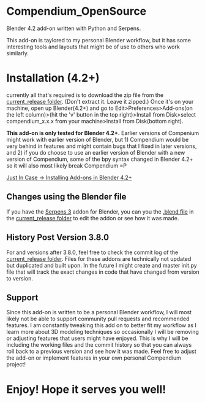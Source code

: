 # Compendium_OpenSource
Blender 4.2 add-on written with Python and Serpens.

This add-on is taylored to my personal Blender workflow, but it has some interesting tools and layouts that might be of use to others who work similarly.

# Installation (4.2+)
currently all that's required is to download the zip file from the [current_release folder](https://github.com/jbikeler/Compendium_OpenSource/tree/main/current_release). (Don't extract it. Leave it zipped.) Once it's on your machine, open up Blender(4.2+) and go to Edit>Preferences>Add-ons(on the left column)>(hit the 'v' button in the top right)>Install from Disk>select compendium_x.x.x from your machine>Install from Disk(bottom right).

**This add-on is only tested for Blender 4.2+.** Earlier versions of Compenium might work with earlier version of Blender, but 1) Compendium would be very behind in features and might contain bugs that I fixed in later versions, and 2) if you do choose to use an earlier version of Blender with a new version of Compendium, some of the bpy syntax changed in Blender 4.2+ so it will also most likely break Compendium =P

[Just In Case -> Installing Add-ons in Blender 4.2+](https://docs.blender.org/manual/en/latest/editors/preferences/addons.html)


## Changes using the Blender file
If you have the [Serpens 3](https://blendermarket.com/products/serpens?search_id=33250934) addon for Blender, you can you the [.blend file](https://github.com/jbikeler/Compendium_OpenSource/blob/main/current_release/Compendium3_4.2_101124.blend) in the [current_release folder](https://github.com/jbikeler/Compendium_OpenSource/tree/main/current_release) to edit the addon or see how it was made.

## History Post Version 3.8.0
For and versions after 3.8.0, feel free to check the commit log of the [current_release folder](https://github.com/jbikeler/Compendium_OpenSource/tree/main/current_release). Files for these addons are technically not updated but duplicated and built upon. In the future I might create and master init.py file that will track the exact changes in code that have changed from version to version.

## Support
Since this add-on is written to be a personal Blender workflow, I will most likely not be able to support community pull requests and recommended features. I am constantly tweaking this add on to better fit my workflow as I learn more about 3D modeling techniques so occasionally I will be removing or adjusting features that users might have enjoyed. This is why I will be including the working files and the commit history so that you can always roll back to a previous version and see how it was made. Feel free to adjust the add-on or implement features in your own personal Compendium project!

# Enjoy! Hope it serves you well!


